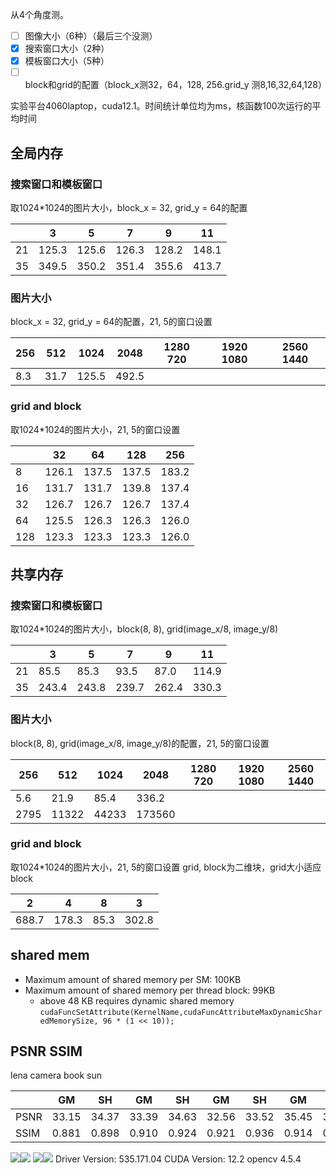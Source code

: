 


从4个角度测。
- [ ] 图像大小（6种）（最后三个没测）
- [x] 搜索窗口大小（2种）
- [x] 模板窗口大小（5种）
- [ ] block和grid的配置（block_x测32，64，128, 256.grid_y 测8,16,32,64,128）

实验平台4060laptop，cuda12.1。时间统计单位均为ms，核函数100次运行的平均时间
## 全局内存

### 搜索窗口和模板窗口
取1024\*1024的图片大小，block_x = 32, grid_y = 64的配置

|     | 3     | 5     | 7     | 9     | 11    |
| --- | ----- | ----- | ----- | ----- | ----- |
| 21  | 125.3 | 125.6 | 126.3 | 128.2 | 148.1 |
| 35  | 349.5 | 350.2 | 351.4 | 355.6 | 413.7 |
### 图片大小
block_x = 32, grid_y = 64的配置，21, 5的窗口设置

| 256 | 512  | 1024  | 2048  | 1280 720 | 1920 1080 | 2560 1440 |
| --- | ---- | ----- | ----- | -------- | --------- | --------- |
| 8.3 | 31.7 | 125.5 | 492.5 |          |           |           |


### grid and block
取1024\*1024的图片大小，21, 5的窗口设置

|     | 32    | 64    | 128   | 256   |
| --- | ----- | ----- | ----- | ----- |
| 8   | 126.1 | 137.5 | 137.5 | 183.2 |
| 16  | 131.7 | 131.7 | 139.8 | 137.4 |
| 32  | 126.7 | 126.7 | 126.7 | 137.4 |
| 64  | 125.5 | 126.3 | 126.3 | 126.0 |
| 128 | 123.3 | 123.3 | 123.3 | 126.0 |

## 共享内存
### 搜索窗口和模板窗口
取1024\*1024的图片大小，block(8, 8), grid(image_x/8, image_y/8)

|     | 3     | 5     | 7     | 9     | 11    |
| --- | ----- | ----- | ----- | ----- | ----- |
| 21  | 85.5  | 85.3  | 93.5  | 87.0  | 114.9 |
| 35  | 243.4 | 243.8 | 239.7 | 262.4 | 330.3 |

### 图片大小
block(8, 8), grid(image_x/8, image_y/8)的配置，21, 5的窗口设置

| 256  | 512   | 1024  | 2048   | 1280 720 | 1920 1080 | 2560 1440 |
| ---- | ----- | ----- | ------ | -------- | --------- | --------- |
| 5.6  | 21.9  | 85.4  | 336.2  |          |           |           |
| 2795 | 11322 | 44233 | 173560 |          |           |           |


### grid and block
取1024\*1024的图片大小，21, 5的窗口设置
grid, block为二维块，grid大小适应block

| 2     | 4     | 8    | 3     |
| ----- | ----- | ---- | ----- |
| 688.7 | 178.3 | 85.3 | 302.8 |


## shared mem
- Maximum amount of shared memory per SM: 100KB
- Maximum amount of shared memory per thread block: 99KB
	- above 48 KB requires dynamic shared memory
`cudaFuncSetAttribute(KernelName,cudaFuncAttributeMaxDynamicSharedMemorySize, 96 * (1 << 10));`
## PSNR SSIM

 lena            camera           book              sun

|      | GM    | SH    | GM    | SH    | GM    | SH    | GM    | SH    |
| ---- | ----- | ----- | ----- | ----- | ----- | ----- | ----- | ----- |
| PSNR | 33.15 | 34.37 | 33.39 | 34.63 | 32.56 | 33.52 | 35.45 | 36.36 |
| SSIM | 0.881 | 0.898 | 0.910 | 0.924 | 0.921 | 0.936 | 0.914 | 0.924 |

![](images/Pasted%20image%2020240515215944.png)![](images/Pasted%20image%2020240515220026.png)
![](images/Pasted%20image%2020240516162455.png)![](images/Pasted%20image%2020240516162607.png)
Driver Version: 535.171.04   CUDA Version: 12.2
opencv 4.5.4